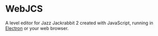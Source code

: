 WebJCS
======

A level editor for Jazz Jackrabbit 2 created with JavaScript, running in [Electron](http://electron.atom.io) or your web browser.
